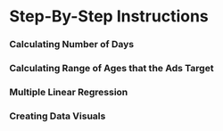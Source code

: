# Step-By-Step Instructions
### Calculating Number of Days 
### Calculating Range of Ages that the Ads Target
### Multiple Linear Regression
### Creating Data Visuals
